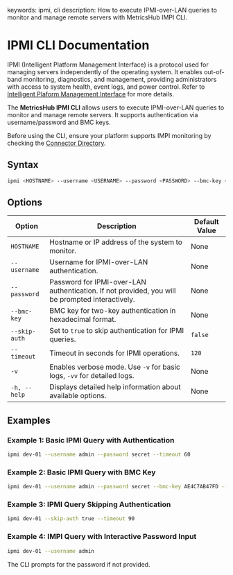 keywords: ipmi, cli
description: How to execute IPMI-over-LAN queries to monitor and manage remote servers with MetricsHub IMPI CLI.

# IPMI CLI Documentation

IPMI (Intelligent Platform Management Interface) is a protocol used for managing servers independently of the operating system. It enables out-of-band monitoring, diagnostics, and management, providing administrators with access to system health, event logs, and power control. Refer to [Intelligent Plaform Management Interface](https://en.wikipedia.org/wiki/Intelligent_Platform_Management_Interface) for more details.

The **MetricsHub IPMI CLI** allows users to execute IPMI-over-LAN queries to monitor and manage remote servers. It supports authentication via username/password and BMC keys.

Before using the CLI, ensure your platform supports IMPI monitoring by checking the [Connector Directory](https://metricshub.com/docs/latest/metricshub-connectors-directory.html).

## Syntax

```bash
ipmi <HOSTNAME> --username <USERNAME> --password <PASSWORD> --bmc-key <KEY> --timeout <TIMEOUT> --skip-auth <BOOLEAN>
```

## Options

| Option        | Description                                                                                     | Default Value |
|---------------|-------------------------------------------------------------------------------------------------|---------------|
| `HOSTNAME`    | Hostname or IP address of the system to monitor.                                                | None          |
| `--username`  | Username for IPMI-over-LAN authentication.                                                      | None          |
| `--password`  | Password for IPMI-over-LAN authentication. If not provided, you will be prompted interactively. | None          |
| `--bmc-key`   | BMC key for two-key authentication in hexadecimal format.                                       | None          |
| `--skip-auth` | Set to `true` to skip authentication for IPMI queries.                                          | `false`       |
| `--timeout`   | Timeout in seconds for IPMI operations.                                                         | `120`         |
| `-v`          | Enables verbose mode. Use `-v` for basic logs, `-vv` for detailed logs.                         | None          |
| `-h, --help`  | Displays detailed help information about available options.                                     | None          |

## Examples

### Example 1: Basic IPMI Query with Authentication

```bash
ipmi dev-01 --username admin --password secret --timeout 60
```

### Example 2: Basic IPMI Query with BMC Key

```bash
ipmi dev-01 --username admin --password secret --bmc-key AE4C7AB47FD --timeout 120
```

### Example 3: IPMI Query Skipping Authentication

```bash
ipmi dev-01 --skip-auth true --timeout 90
```

### Example 4: IMPI Query with Interactive Password Input

```bash
ipmi dev-01 --username admin
```

The CLI prompts for the password if not provided.
